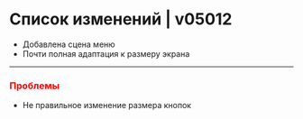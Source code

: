 # Список изменений | v05012

+ Добавлена сцена меню
+ Почти полная адаптация к размеру экрана

___

### <span style="color:red">Проблемы</span>

+ Не правильное изменение размера кнопок